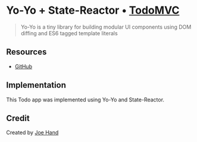 # Yo-Yo + State-Reactor • [TodoMVC](http://todomvc.com)

> Yo-Yo is a tiny library for building modular UI components using DOM diffing and ES6 tagged template literals

## Resources

- [GitHub](https://github.com/maxogden/yo-yo)

## Implementation

This Todo app was implemented using Yo-Yo and State-Reactor.

## Credit

Created by [Joe Hand](http://joeahand.com)